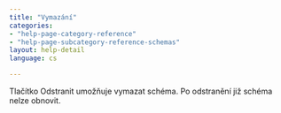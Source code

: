```yaml
---
title: "Vymazání"
categories:
- "help-page-category-reference"
- "help-page-subcategory-reference-schemas"
layout: help-detail
language: cs

---
```


Tlačítko Odstranit umožňuje vymazat schéma. Po odstranění již schéma nelze obnovit.
